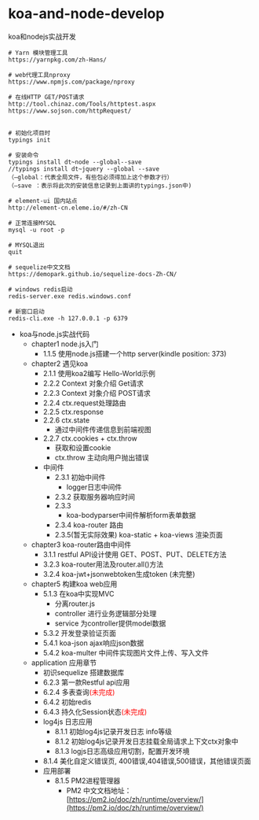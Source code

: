 # koa-and-node-develop
koa和nodejs实战开发

```
# Yarn 模块管理工具
https://yarnpkg.com/zh-Hans/

# web代理工具nproxy
https://www.npmjs.com/package/nproxy

# 在线HTTP GET/POST请求
http://tool.chinaz.com/Tools/httptest.aspx
https://www.sojson.com/httpRequest/


# 初始化项目时
typings init

# 安装命令
typings install dt~node --global--save
//typings install dt~jquery --global --save
（–global：代表全局文件，有些包必须得加上这个参数才行）
（–save ：表示将此次的安装信息记录到上面讲的typings.json中)

# element-ui 国内站点
http://element-cn.eleme.io/#/zh-CN

# 正常连接MYSQL
mysql -u root -p

# MYSQL退出
quit

# sequelize中文文档
https://demopark.github.io/sequelize-docs-Zh-CN/

# windows redis启动
redis-server.exe redis.windows.conf

# 新窗口启动
redis-cli.exe -h 127.0.0.1 -p 6379
```

* koa与node.js实战代码
    * chapter1 node.js入门
        * 1.1.5 使用node.js搭建一个http server(kindle position: 373)
    * chapter2 遇见koa
        * 2.1.1 使用koa2编写 Hello-World示例
        * 2.2.2 Context 对象介绍 Get请求
        * 2.2.3 Context 对象介绍 POST请求
        * 2.2.4 ctx.request处理路由
        * 2.2.5 ctx.response
        * 2.2.6 ctx.state 
            * 通过中间件传递信息到前端视图
        * 2.2.7 ctx.cookies + ctx.throw
            * 获取和设置cookie
            * ctx.throw 主动向用户抛出错误
        * 中间件
            * 2.3.1 初始中间件
                * logger日志中间件
            * 2.3.2 获取服务器响应时间
            * 2.3.3 
                * koa-bodyparser中间件解析form表单数据
            * 2.3.4
                koa-router 路由
            * 2.3.5(暂无实际效果)
                koa-static + koa-views 渲染页面
    * chapter3 koa-router路由中间件
        * 3.1.1 restful API设计使用 GET、POST、PUT、DELETE方法
        * 3.2.3 koa-router用法及router.all()方法
        * 3.2.4 koa-jwt+jsonwebtoken生成token (未完整)
    * chapter5 构建koa web应用
        * 5.1.3 在koa中实现MVC
            * 分离router.js 
            * controller 进行业务逻辑部分处理
            * service 为controller提供model数据
        * 5.3.2 开发登录验证页面
        * 5.4.1 koa-json ajax响应json数据
        * 5.4.2 koa-multer 中间件实现图片文件上传、写入文件
    * application 应用章节
        * 初识sequelize 搭建数据库
        * 6.2.3 第一款Restful api应用
        * 6.2.4 多表查询<label style="color:red">(未完成)</label>
        * 6.4.2 初始redis
        * 6.4.3 持久化Session状态<label style="color:red">(未完成)</label>
        * log4js 日志应用
            * 8.1.1 初始log4js记录开发日志 info等级
            * 8.1.2 初始log4js记录开发日志挂载全局请求上下文ctx对象中
            * 8.1.3 logjs日志高级应用切割，配置开发环境
        * 8.1.4 美化自定义错误页, 400错误,404错误,500错误，其他错误页面
        * 应用部署
            * 8.1.5 PM2进程管理器 
                * PM2 中文文档地址：[https://pm2.io/doc/zh/runtime/overview/](https://pm2.io/doc/zh/runtime/overview/)
            